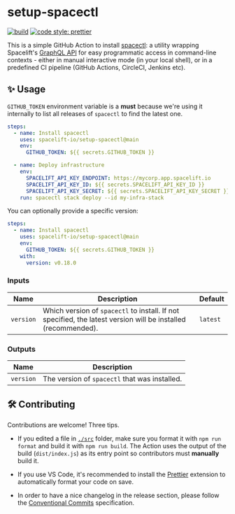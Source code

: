 # setup-spacectl

[![build](https://github.com/spacelift-io/setup-spacectl/actions/workflows/test.yml/badge.svg)](https://github.com/spacelift-io/setup-spacectl/actions/workflows/test.yml) [![code style: prettier](https://img.shields.io/badge/code_style-prettier-ff69b4.svg?style=flat-square)](https://github.com/prettier/prettier)

This is a simple GitHub Action to install [spacectl](https://github.com/spacelift-io/spacectl): a utility wrapping Spacelift's [GraphQL API](https://docs.spacelift.io/integrations/api) for easy programmatic access in command-line contexts - either in manual interactive mode (in your local shell), or in a predefined CI pipeline (GitHub Actions, CircleCI, Jenkins etc).

## ✨ Usage

`GITHUB_TOKEN` environment variable is a **must** because we're using it internally to list all releases of `spacectl` to find the latest one.

```yaml
steps:
  - name: Install spacectl
    uses: spacelift-io/setup-spacectl@main
    env:
      GITHUB_TOKEN: ${{ secrets.GITHUB_TOKEN }}

  - name: Deploy infrastructure
    env:
      SPACELIFT_API_KEY_ENDPOINT: https://mycorp.app.spacelift.io
      SPACELIFT_API_KEY_ID: ${{ secrets.SPACELIFT_API_KEY_ID }}
      SPACELIFT_API_KEY_SECRET: ${{ secrets.SPACELIFT_API_KEY_SECRET }}
    run: spacectl stack deploy --id my-infra-stack
```

You can optionally provide a specific version:

```yaml
steps:
  - name: Install spacectl
    uses: spacelift-io/setup-spacectl@main
    env:
      GITHUB_TOKEN: ${{ secrets.GITHUB_TOKEN }}
    with:
      version: v0.18.0
```

### Inputs

| Name      | Description                                                                                                   | Default  |
| --------- | ------------------------------------------------------------------------------------------------------------- | -------- |
| `version` | Which version of `spacectl` to install. If not specified, the latest version will be installed (recommended). | `latest` |

### Outputs

| Name      | Description                                   |
| --------- | --------------------------------------------- |
| `version` | The version of `spacectl` that was installed. |

## 🛠 Contributing

Contributions are welcome! Three tips.

- If you edited a file in [`./src`](./src) folder, make sure you format it with `npm run format` and build it with `npm run build`. The Action uses the output of the build (`dist/index.js`) as its entry point so contributors must **manually** build it.

- If you use VS Code, it's recommended to install the [Prettier](https://marketplace.visualstudio.com/items?itemName=esbenp.prettier-vscode) extension to automatically format your code on save.

- In order to have a nice changelog in the release section, please follow the [Conventional Commits](https://www.conventionalcommits.org/) specification.
